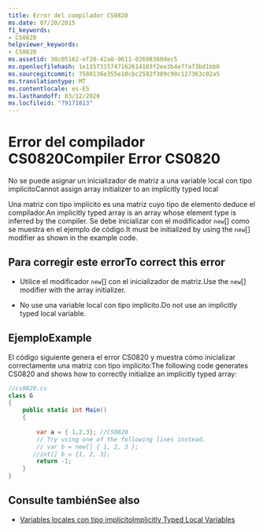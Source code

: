 ```yaml
---
title: Error del compilador CS0820
ms.date: 07/20/2015
f1_keywords:
- CS0820
helpviewer_keywords:
- CS0820
ms.assetid: 38c05162-ef20-42a8-9611-02698360dec5
ms.openlocfilehash: 1e1157315747162614103f2ee3b4e7fa73bd1bb6
ms.sourcegitcommit: 7588136e355e10cbc2582f389c90c127363c02a5
ms.translationtype: MT
ms.contentlocale: es-ES
ms.lasthandoff: 03/12/2020
ms.locfileid: "79171813"
---
```

# <a name="compiler-error-cs0820"></a><span data-ttu-id="62842-102">Error del compilador CS0820</span><span class="sxs-lookup"><span data-stu-id="62842-102">Compiler Error CS0820</span></span>
<span data-ttu-id="62842-103">No se puede asignar un inicializador de matriz a una variable local con tipo implícito</span><span class="sxs-lookup"><span data-stu-id="62842-103">Cannot assign array initializer to an implicitly typed local</span></span>  
  
 <span data-ttu-id="62842-104">Una matriz con tipo implícito es una matriz cuyo tipo de elemento deduce el compilador.</span><span class="sxs-lookup"><span data-stu-id="62842-104">An implicitly typed array is an array whose element type is inferred by the compiler.</span></span> <span data-ttu-id="62842-105">Se debe inicializar con el modificador `new`[] como se muestra en el ejemplo de código.</span><span class="sxs-lookup"><span data-stu-id="62842-105">It must be initialized by using the `new`[] modifier as shown in the example code.</span></span>  
  
## <a name="to-correct-this-error"></a><span data-ttu-id="62842-106">Para corregir este error</span><span class="sxs-lookup"><span data-stu-id="62842-106">To correct this error</span></span>  
  
- <span data-ttu-id="62842-107">Utilice el modificador `new`[] con el inicializador de matriz.</span><span class="sxs-lookup"><span data-stu-id="62842-107">Use the `new`[] modifier with the array initializer.</span></span>  
  
- <span data-ttu-id="62842-108">No use una variable local con tipo implícito.</span><span class="sxs-lookup"><span data-stu-id="62842-108">Do not use an implicitly typed local variable.</span></span>  
  
## <a name="example"></a><span data-ttu-id="62842-109">Ejemplo</span><span class="sxs-lookup"><span data-stu-id="62842-109">Example</span></span>  
 <span data-ttu-id="62842-110">El código siguiente genera el error CS0820 y muestra cómo inicializar correctamente una matriz con tipo implícito:</span><span class="sxs-lookup"><span data-stu-id="62842-110">The following code generates CS0820 and shows how to correctly initialize an implicitly typed array:</span></span>  
  
```csharp  
//cs0820.cs  
class G  
{  
    public static int Main()  
    {  
  
        var a = { 1,2,3}; //CS0820  
        // Try using one of the following lines instead.  
        // var b = new[] { 1, 2, 3 };
       //int[] b = {1, 2, 3};  
        return -1;  
    }  
}  
```  
  
## <a name="see-also"></a><span data-ttu-id="62842-111">Consulte también</span><span class="sxs-lookup"><span data-stu-id="62842-111">See also</span></span>

- [<span data-ttu-id="62842-112">Variables locales con tipo implícito</span><span class="sxs-lookup"><span data-stu-id="62842-112">Implicitly Typed Local Variables</span></span>](../programming-guide/classes-and-structs/implicitly-typed-local-variables.md)
